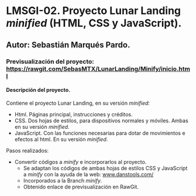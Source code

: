 # LMSGI-02. Proyecto Lunar Landing _minified_ (HTML, CSS y JavaScript).
## Autor: Sebastián Marqués Pardo.
### Previsualización del proyecto: https://rawgit.com/SebasMTX/LunarLanding/Minify/inicio.html

#### Descripción del proyecto.
Contiene el proyecto Lunar Landing, en su versión _minified_:

  * Html. Páginas principal, instrucciones y créditos.
  * CSS. Dos hojas de estilos, para dispositivos normales y móviles. Ambas en su versión _minified_.
  * JavaScript. Con las funciones necesarias para dotar de movimientos e efectos al html. En su versión _minified_.

Pasos realizados:

* Convertir códigos a _minify_ e incorporarlos al proyecto.
  * Se adaptan los códigos de ambas hojas de estilos CSS y JavaScript a _minify_ con la ayuda de la web: www.danstools.com/
  * Incorporados a la Branch _minify_.
  * Obtenido enlace de previsualización en RawGit.
